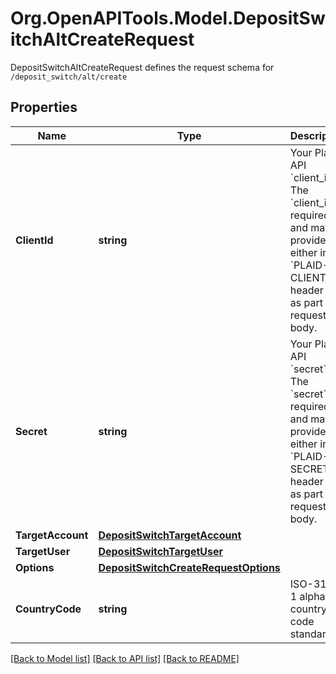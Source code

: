# Org.OpenAPITools.Model.DepositSwitchAltCreateRequest
DepositSwitchAltCreateRequest defines the request schema for `/deposit_switch/alt/create`

## Properties

Name | Type | Description | Notes
------------ | ------------- | ------------- | -------------
**ClientId** | **string** | Your Plaid API &#x60;client_id&#x60;. The &#x60;client_id&#x60; is required and may be provided either in the &#x60;PLAID-CLIENT-ID&#x60; header or as part of a request body. | [optional] 
**Secret** | **string** | Your Plaid API &#x60;secret&#x60;. The &#x60;secret&#x60; is required and may be provided either in the &#x60;PLAID-SECRET&#x60; header or as part of a request body. | [optional] 
**TargetAccount** | [**DepositSwitchTargetAccount**](DepositSwitchTargetAccount.md) |  | 
**TargetUser** | [**DepositSwitchTargetUser**](DepositSwitchTargetUser.md) |  | 
**Options** | [**DepositSwitchCreateRequestOptions**](DepositSwitchCreateRequestOptions.md) |  | [optional] 
**CountryCode** | **string** | ISO-3166-1 alpha-2 country code standard. | [optional] 

[[Back to Model list]](../README.md#documentation-for-models) [[Back to API list]](../README.md#documentation-for-api-endpoints) [[Back to README]](../README.md)

